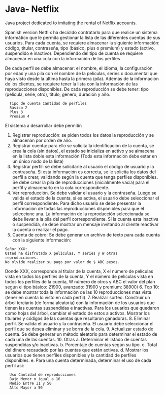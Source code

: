 # Java- Netflix 
Java project dedicated to imitating the rental of Netflix accounts. 

Spanish version 
Netflix ha decidido contratarlo para que realice un sistema informático que le permita gestionar la
lista de las diferentes cuentas de sus usuarios. Para cada cuenta, se requiere almacenar la siguiente
información: código, titular, contraseña, tipo (básico, plus o premium) y estado (activo, suspendido
e inactivo). Dependiendo del tipo de cuenta se requiere almacenar en una cola con la información
de los perfiles

De cada perfil se debe almacenar: el nombre, el idioma, la configuración por edad y una pila con el
nombre de la películas, series o documental que haya visto desde la última hasta la primera (pila).
Además de la información de los clientes, se requiere tener la lista con la información de las
reproducciones disponibles. De cada reproducción se debe tener: tipo (película, serie, otro), titulo,
genero, duración y año.

      Tipo de cuenta Cantidad de perfiles
      Básico 2
      Plus 3
      Premium 4

El sistema a desarrollar debe permitir:
  1. Registrar reproducción: se piden todos los datos la reproducción y se almacenan por orden
  de año.
  2. Registrar cuenta: para ello se solicita la identificación de la cuenta, se crea la cola (sin datos),
  el estado se inicializa en activo y se almacena en la lista doble esta información (Toda esta
  información debe estar en un único nodo de la lista)
  3. Registrar perfil: se debe solicitarle al usuario el código de usuario y la contraseña. Si esta
  información es correcta, se le solicita los datos del perfil a crear, validando según la cuenta
  que tenga perfiles disponibles. Se debe crear la pila de reproducciones (inicialmente vacía)
  para el perfil y almacenarlo en la cola correspondiente.
  4. Ver reproducción. Se debe validar el usuario y la contraseña. Luego se valida el estado de la
  cuenta, si es activa, el usuario debe seleccionar el perfil correspondiente. Para dicho usuario
  se debe presentar la información de todas las reproducciones disponibles para que él
  seleccione una. La información de la reproducción seleccionada se debe llevar a la pila del
  perfil correspondiente. Si la cuenta esta inactiva o suspendida, se debe mostrar un mensaje
  invitando al cliente reactivar la cuenta o realizar el pago.
  5. Cuenta de cobro: Se debe generar un archivo de texto para cada cuenta con la siguiente
  información: 

    Señor XXX:
    Usted ha disfrutado X películas, Y series y W otras
    reproducciones.
    No olvide realizar su pago por valor de $ ABC pesos.

Donde XXX, corresponde al titular de la cuenta, X el número de películas vista en todos los
perfiles de la cuenta, Y el número de películas vista en todos los perfiles de la cuenta, W
número de otros y ABC el valor del plan según el tipo básico: 21900, avanzado: 31900 y
premium: 38900)
  6. Top 10: se debe mostrar toda la información de las 10 reproducciones mas vista. (tener en
  cuenta lo visto en cada perfil).
  7. Realizar sorteo. Construir un árbol terciario (de forma aleatoria) con la información de los
  usuarios que tienen las cuentas suspendidas e inactivas. Para los usuarios que quedaron
  como hojas del árbol, cambiar el estado de estos a activos. Mostrar los titulares y códigos
  de las cuentas que resultaron ganadoras.
  8. Eliminar perfil. Se valida el usuario y la contraseña. El usuario debe seleccionar el perfil que
  se desea eliminar y se borra de la cola.
  9. Actualizar estado de cuenta. Se debe generar un método aleatorio para determinar el
  estado de cada una de las cuentas.
  10. Otras
    a. Determinar el listado de cuentas suspendidas y/o inactivas.
    b. Porcentaje de cuentas según su tipo.
    c. Total del dinero recaudado por las cuentas que están activas.
    d. Mostrar los usuarios que tienen perfiles disponibles y la cantidad de perfiles
    disponibles.
    e. Para una cuenta determinada, determinar el uso de cada perfil así: 

      Uso Cantidad de reproducciones
      Bajo Menor o igual a 10
      Medio Entre 11 y 50
      Alto Mayor a 50

